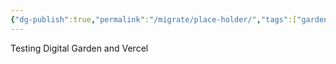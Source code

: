 ```yaml
---
{"dg-publish":true,"permalink":"/migrate/place-holder/","tags":["gardenEntry"]}
---
```


Testing Digital Garden and Vercel
